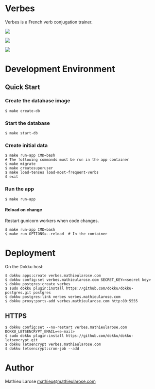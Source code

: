 # Verbes

Verbes is a French verb conjugation trainer.

![](img/preparions.png)

![](img/preparions-feedback.png)

![](img/results.png)


# Development Environment

## Quick Start

### Create the database image

```
$ make create-db
```

### Start the database

```
$ make start-db
```

### Create initial data

```
$ make run-app CMD=bash
# The following commands must be run in the app container
$ make migrate
$ make createsuperuser
$ make load-tenses load-most-frequent-verbs
$ exit
```

### Run the app

```
$ make run-app
```

#### Reload on change

Restart gunicorn workers when code changes.

```
$ make run-app CMD=bash
$ make run OPTIONS=--reload  # In the container
```

# Deployment

On the Dokku host:

```
$ dokku apps:create verbes.mathieularose.com
$ dokku config:set verbes.mathieularose.com SECRET_KEY=<secret key>
$ dokku postgres:create verbes
$ sudo dokku plugin:install https://github.com/dokku/dokku-postgres.git postgres
$ dokku postgres:link verbes verbes.mathieularose.com
$ dokku proxy:ports-add verbes.mathieularose.com http:80:5555
```

## HTTPS

```
$ dokku config:set --no-restart verbes.mathieularose.com DOKKU_LETSENCRYPT_EMAIL=<e-mail>
$ sudo dokku plugin:install https://github.com/dokku/dokku-letsencrypt.git
$ dokku letsencrypt verbes.mathieularose.com
$ dokku letsencrypt:cron-job --add
```


# Author

Mathieu Larose <mathieu@mathieularose.com>
